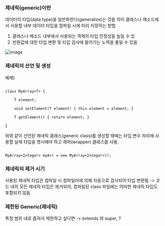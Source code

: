 ### 제네릭(generic)이란 
데이터의 타입(data type)을 일반화한다(generalize)는 것을 의미
클래스나 메소드에서 사용할 내부 데이터 타입을 컴파일 시에 미리 지정하는 방법
  1. 클래스나 메소드 내부에서 사용되는 객체의 타입 안정성을 높일 수 있
  2. 반환값에 대한 타입 변환 및 타입 검사에 들어가는 노력을 줄일 수 있음

![image](https://github.com/98000001/CS-Study/assets/96863137/b915bd06-b68a-464e-b06e-095ddc0d1d0e)

### 제네릭의 선언 및 생성
예제) 
```

class MyArray<T> {

    T element;

    void setElement(T element) { this.element = element; }

    T getElement() { return element; }

}

```
위와 같이 선언된 제네릭 클래스(generic class)를 생성할 때에는 타입 변수 자리에 사용할 실제 타입을 명시해야 하고
래퍼(wrapper) 클래스를 사용.

```

MyArray<Integer> myArr = new MyArray<Integer>();

```
### 제네릭의 제거 시기
사용된 제네릭 타입은 컴파일 시 컴파일러에 의해 자동으로 검사되어 타입 변환됨 -> 코드 내의 모든 제네릭 타입은 제거되어, 컴파일된 class 파일에는 어떠한 제네릭 타입도 포함되지 않음

### 제한된 Generic(제네릭)

특정 범위 내로 좁혀서 제한하고 싶다면 -> extends 와 super, ?
